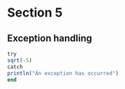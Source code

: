 # Section 5

## Exception handling

```julia
try
sqrt(-5)
catch
println("An exception has occurred")
end
```
